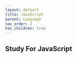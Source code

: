 ```yaml
---
layout: default
title: JavaScript
parent: Language
nav_order: 2
has_children: true
---
```


## Study For JavaScript

